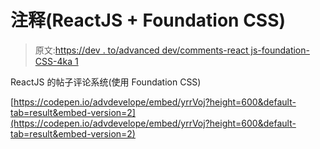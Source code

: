 # 注释(ReactJS + Foundation CSS)

> 原文:[https://dev . to/advanced dev/comments-react js-foundation-CSS-4ka 1](https://dev.to/advanceddev/comments-reactjs-foundation-css-4ka1)

ReactJS 的帖子评论系统(使用 Foundation CSS)

[https://codepen.io/advdevelope/embed/yrrVoj?height=600&default-tab=result&embed-version=2](https://codepen.io/advdevelope/embed/yrrVoj?height=600&default-tab=result&embed-version=2)